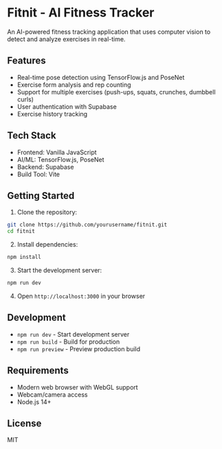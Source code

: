 # Fitnit - AI Fitness Tracker

An AI-powered fitness tracking application that uses computer vision to detect and analyze exercises in real-time.

## Features

- Real-time pose detection using TensorFlow.js and PoseNet
- Exercise form analysis and rep counting
- Support for multiple exercises (push-ups, squats, crunches, dumbbell curls)
- User authentication with Supabase
- Exercise history tracking

## Tech Stack

- Frontend: Vanilla JavaScript
- AI/ML: TensorFlow.js, PoseNet
- Backend: Supabase
- Build Tool: Vite

## Getting Started

1. Clone the repository:
```bash
git clone https://github.com/yourusername/fitnit.git
cd fitnit
```

2. Install dependencies:
```bash
npm install
```

3. Start the development server:
```bash
npm run dev
```

4. Open `http://localhost:3000` in your browser

## Development

- `npm run dev` - Start development server
- `npm run build` - Build for production
- `npm run preview` - Preview production build

## Requirements

- Modern web browser with WebGL support
- Webcam/camera access
- Node.js 14+

## License

MIT 